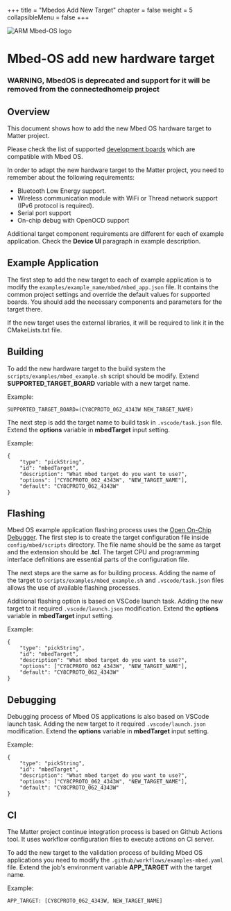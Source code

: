 +++
title = "Mbedos Add New Target"
chapter = false
weight = 5
collapsibleMenu = false
+++

![ARM Mbed-OS logo](https://raw.githubusercontent.com/ARMmbed/mbed-os/master/logo.png)

# Mbed-OS add new hardware target

### WARNING, MbedOS is deprecated and support for it will be removed from the connectedhomeip project

## Overview

This document shows how to add the new Mbed OS hardware target to Matter
project.

Please check the list of supported
[development boards](https://os.mbed.com/platforms/) which are compatible with
Mbed OS.

In order to adapt the new hardware target to the Matter project, you need to
remember about the following requirements:

-   Bluetooth Low Energy support.
-   Wireless communication module with WiFi or Thread network support (IPv6
    protocol is required).
-   Serial port support
-   On-chip debug with OpenOCD support

Additional target component requirements are different for each of example
application. Check the **Device UI** paragraph in example description.

## Example Application

The first step to add the new target to each of example application is to modify
the `examples/example_name/mbed/mbed_app.json` file. It contains the common
project settings and override the default values for supported boards. You
should add the necessary components and parameters for the target there.

If the new target uses the external libraries, it will be required to link it in
the CMakeLists.txt file.

## Building

To add the new hardware target to the build system the
`scripts/examples/mbed_example.sh` script should be modify. Extend
**SUPPORTED_TARGET_BOARD** variable with a new target name.

Example:

    SUPPORTED_TARGET_BOARD=(CY8CPROTO_062_4343W NEW_TARGET_NAME)

The next step is add the target name to build task in `.vscode/task.json` file.
Extend the **options** variable in **mbedTarget** input setting.

Example:

    {
        "type": "pickString",
        "id": "mbedTarget",
        "description": "What mbed target do you want to use?",
        "options": ["CY8CPROTO_062_4343W", "NEW_TARGET_NAME"],
        "default": "CY8CPROTO_062_4343W"
    }

## Flashing

Mbed OS example application flashing process uses the
[Open On-Chip Debugger](http://openocd.org/). The first step is to create the
target configuration file inside `config/mbed/scripts` directory. The file name
should be the same as target and the extension should be **.tcl**. The target
CPU and programming interface definitions are essential parts of the
configuration file.

The next steps are the same as for building process. Adding the name of the
target to `scripts/examples/mbed_example.sh` and `.vscode/task.json` files
allows the use of available flashing processes.

Additional flashing option is based on VSCode launch task. Adding the new target
to it required `.vscode/launch.json` modification. Extend the **options**
variable in **mbedTarget** input setting.

Example:

    {
        "type": "pickString",
        "id": "mbedTarget",
        "description": "What mbed target do you want to use?",
        "options": ["CY8CPROTO_062_4343W", "NEW_TARGET_NAME"],
        "default": "CY8CPROTO_062_4343W"
    }

## Debugging

Debugging process of Mbed OS applications is also based on VSCode launch task.
Adding the new target to it required `.vscode/launch.json` modification. Extend
the **options** variable in **mbedTarget** input setting.

Example:

    {
        "type": "pickString",
        "id": "mbedTarget",
        "description": "What mbed target do you want to use?",
        "options": ["CY8CPROTO_062_4343W", "NEW_TARGET_NAME"],
        "default": "CY8CPROTO_062_4343W"
    }

## CI

The Matter project continue integration process is based on Github Actions tool.
It uses workflow configuration files to execute actions on CI server.

To add the new target to the validation process of building Mbed OS applications
you need to modify the `.github/workflows/examples-mbed.yaml` file. Extend the
job's environment variable **APP_TARGET** with the target name.

Example:

    APP_TARGET: [CY8CPROTO_062_4343W, NEW_TARGET_NAME]
